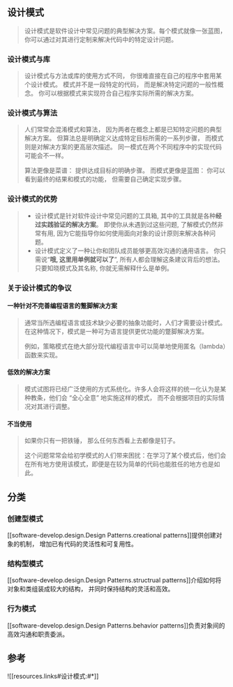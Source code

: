 
## 设计模式

> 设计模式是软件设计中常见问题的典型解决方案。每个模式就像一张蓝图，你可以通过对其进行定制来解决代码中的特定设计问题。

### 设计模式与库

> 设计模式与方法或库的使用方式不同， 你很难直接在自己的程序中套用某个设计模式。 模式并不是一段特定的代码， 而是解决特定问题的一般性概念。 你可以根据模式来实现符合自己程序实际所需的解决方案。

### 设计模式与算法

> 人们常常会混淆模式和算法， 因为两者在概念上都是已知特定问题的典型解决方案。 但算法总是明确定义达成特定目标所需的一系列步骤， 而模式则是对解决方案的更高层次描述。 同一模式在两个不同程序中的实现代码可能会不一样。
>
> 算法更像是菜谱： 提供达成目标的明确步骤。 而模式更像是蓝图： 你可以看到最终的结果和模式的功能， 但需要自己确定实现步骤。

### 设计模式的优势

> - 设计模式是针对软件设计中常见问题的工具箱, 其中的工具就是各种**经过实践验证的解决方案**。 即使你从未遇到过这些问题, 了解模式仍然非常有用, 因为它能指导你如何使用面向对象的设计原则来解决各种问题。
> - 设计模式定义了一种让你和团队成员能够更高效沟通的通用语言。 你只需说“**哦, 这里用单例就可以了**”, 所有人都会理解这条建议背后的想法。 只要知晓模式及其名称, 你就无需解释什么是单例。

### 关于设计模式的争议

#### 一种针对不完善编程语言的蹩脚解决方案

> 通常当所选编程语言或技术缺少必要的抽象功能时，人们才需要设计模式。在这种情况下，模式是一种可为语言提供更优功能的蹩脚解决方案。
>
> 例如，策略模式在绝大部分现代编程语言中可以简单地使用匿名（lamb­da）函数来实现。

#### 低效的解决方案

> 模式试图将已经广泛使用的方式系统化。许多人会将这样的统一化认为是某种教条，他们会 “全心全意” 地实施这样的模式， 而不会根据项目的实际情况对其进行调整。

#### 不当使用

> 如果你只有一把铁锤， 那么任何东西看上去都像是钉子。
>
> 这个问题常常会给初学模式的人们带来困扰：在学习了某个模式后，他们会在所有地方使用该模式，即便是在较为简单的代码也能胜任的地方也是如此。

## 分类

### 创建型模式

[[software-develop.design.Design Patterns.creational patterns]]提供创建对象的机制， 增加已有代码的灵活性和可复用性。

### 结构型模式

[[software-develop.design.Design Patterns.structrual patterns]]介绍如何将对象和类组装成较大的结构， 并同时保持结构的灵活和高效。

### 行为模式

[[software-develop.design.Design Patterns.behavior patterns]]负责对象间的高效沟通和职责委派。

## 参考

![[resources.links#设计模式:#*]]
